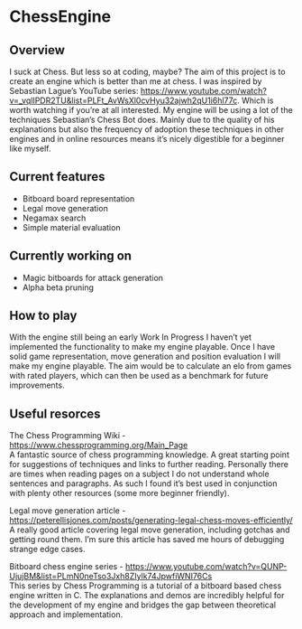 # ChessEngine

## Overview

I suck at Chess. But less so at coding, maybe? The aim of this project is to create an engine which is better than me at chess. I was inspired by Sebastian Lague’s YouTube series: https://www.youtube.com/watch?v=_vqlIPDR2TU&list=PLFt_AvWsXl0cvHyu32ajwh2qU1i6hl77c. Which is worth watching if you’re at all interested. My engine will be using a lot of the techniques Sebastian’s Chess Bot does. Mainly due to the quality of his explanations but also the frequency of adoption these techniques in other engines and in online resources means it’s nicely digestible for a beginner like myself.


## Current features

- Bitboard board representation
- Legal move generation
- Negamax search
- Simple material evaluation

## Currently working on

- Magic bitboards for attack generation
- Alpha beta pruning

## How to play

With the engine still being an early Work In Progress I haven’t yet implemented the functionality to make my engine playable. Once I have solid game representation, move generation and position evaluation I will make my engine playable. The aim would be to calculate an elo from games with rated players, which can then be used as a benchmark for future improvements.

## Useful resorces

The Chess Programming Wiki - https://www.chessprogramming.org/Main_Page  
A fantastic source of chess programming knowledge. A great starting point for suggestions of techniques and links to further reading. Personally there are times when reading pages on a subject I do not understand whole sentences and paragraphs. As such I found it’s best used in conjunction with plenty other resources (some more beginner friendly).

Legal move generation article - https://peterellisjones.com/posts/generating-legal-chess-moves-efficiently/  
A really good article covering legal move generation, including gotchas and getting round them. I’m sure this article has saved me hours of debugging strange edge cases.

Bitboard chess engine series - https://www.youtube.com/watch?v=QUNP-UjujBM&list=PLmN0neTso3Jxh8ZIylk74JpwfiWNI76Cs  
This series by Chess Programming is a tutorial of a bitboard based chess engine written in C. The explanations and demos are incredibly helpful for the development of my engine and bridges the gap between theoretical approach and implementation.
